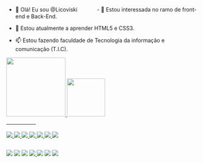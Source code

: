 - 👋 Olá! Eu sou @Licoviskiㅤㅤㅤㅤ- 👀 Estou interessada no ramo de front-end e Back-End.

- 🌱 Estou atualmente a aprender HTML5 e CSS3.

- 📫 Estou fazendo faculdade de Tecnologia da informação e comunicação (T.I.C).

<div align="">
  <a href="https://github.com/Licoviski">
  <img height="155em" src="https://github-readme-stats.vercel.app/api?username=Licoviski&show_icons=true&theme=dracula&include_all_commits=true&count_private=true"/>
    
  <img height="100em" src="https://github-readme-stats.vercel.app/api/top-langs/?username=Licoviski&layout=compact&langs_count=7&theme=dracula"/>
</div>
  ㅤㅤㅤㅤㅤㅤ
<div style="display: inline_block"><br>
<img src="https://img.shields.io/badge/Adobe%20Photoshop-31A8FF?style=for-the-badge&logo=Adobe%20Photoshop&logoColor=black">
        <img src="https://img.shields.io/badge/Visual_Studio_Code-0078D4?style=for-the-badge&logo=visual%20studio%20code&logoColor=white">
        <img src="https://img.shields.io/badge/Opera-FF1B2D?style=for-the-badge&logo=Opera&logoColor=white">
        <img src="https://img.shields.io/badge/Windows-0078D6?style=for-the-badge&logo=windows&logoColor=white">
        <img src="https://img.shields.io/badge/HTML-239120?style=for-the-badge&logo=html5&logoColor=white">
        <img src="https://img.shields.io/badge/Python-3776AB?style=for-the-badge&logo=python&logoColor=white">
        <img src="https://img.shields.io/badge/-CLIP%20STUDIO%20PAINT-white?logo=data%3Aimage%2Fpng%3Bbase64%2CiVBORw0KGgoAAAANSUhEUgAAAQAAAAEACAMAAABrrFhUAAAC%2FVBMVEVHcEzt7%2FDs7u%2FHy9DT2NrQ1trHzdLV2tro6enK0NDGy9Dt8PDq7O7p6%2B3s7%2B%2Fs7%2B%2BKlJ7v8PDu8PHr6%2BzIy9DFys%2Fu8PHX2t2VnaaKlp%2BVnqnJy9Ht8PGzucCdpa6bpKzHy9BpdoN9iZS1vMKlrbTt8PHp6%2BzHy9CYoarn6evs7%2FDu8fF1gY2ao6y2vMLX296lrreMlp%2BNl6HBxsvFyc%2FHzNDu8fGwt72rsrmlrbRgb3zU2Nt5i4%2BOmKG5vsSosLdseYXe4eSiqrLQ1NicpKzN0NTm6uuyub%2BIkpyrsrqgqbHs7vCXn6mTnKba3eDAxcvFys6zusHh5ObO0tbd4eTs7u%2BcpK2UnKbHy89jcH6ao6uAi5aep6%2Fu8PF3g47Y296LlZ%2BBjJefp6%2Ft7%2FHt8PBxfonP0tft7%2FB5hZCfp6%2Bzub%2Ft7u%2B%2Bw8mFj5rN0taUnaZ%2BiZWnrrXBxsve4OSyub%2B%2FxMlYZ3V5hJCDjZjN0dWaoqukq7Owt73Cx8x2gY5%2BiZSSnKW%2FxMmkrLPs7%2FDY3N%2Bao6yTnaXW2dzIzNGpsLars7no6uzh5Off4uTFy8%2B7wcfV2dy3vMJ1gIzV2dyYoKlicH2VnqeNlqG4vsWyuL7KztPX2t2AipWTnKWSnKRxfYmMlqCvtr3t8PHt7%2FCAipWor7ettLt8h5PAxcrt7%2FFGV2bW2dzCyMy4v8VjcH1pdoO5v8V4g41mc4DKz9OHkZt7hZFve4iIkZzc4OKzucBOXm3O09fP09fP0tdKWWnU19todIJgb3zn6eqcpKyIkZyjq7KwuL%2BlrbTf4%2BWwtr5VZHLFys%2BIkpuqsbjn6OosPlAtP1EzRFUuQFI1RlcvQVM3SFk8TV1IV2dFVWRTYXA6S1xAUWExQlROXWxVY3I%2BT19XZXSXoKg5Sltlcn9LWmpQX250gIyLlZ9da3lodYJCU2NgbntseIVZZ3ZxfYl%2BiZR4hI97h5JbaXeqsbigqLCBjJautby1vMKEjpnCx8xicH2lrbSQmqO7wcfJztLfRiVhAAAAz3RSTlMAMFSYCBEnAQkEL60gOBpNxBM9DRg6ZKQgGC0gXvmYw5L53vNmKCZFPXQdSb3ykXoQ2tNreFMr6p7v9f0J8s%2Fk6obVZP4%2FFqrhPjI7b1g188snl5rIhImhhe6w7Ul75tivwuVCvvC7mvV4tGqs9fT1SYfEY9mD9sWM%2Fl%2BxN7NU0LJO3pFaZb9NXFrb4NLi%2BcPGXq7v3eLklL1SqlS36%2FPfd75YinZ8zo3gtvuu6ubE2XYymObrns%2BkucXr13XJ8ON6r0bRYcyHw6eB5L02bq2gQqleAAAOi0lEQVR42u2dZXQUyRaAO2HCTFwIERIkIYQAISFBQlhcFneXxd0dFllcH7a7uLPouru7vx7NTMaTjGYmriTsnjfse%2BfsHh6kq7uqZ6Y79e05LH%2BY6nu76tatK9UEgcFgMBgMBoPBYDAYDAaDwWAwGAwGg8FgMBgMBoPBYDAYDDv4LpnY5CGtXKT99bcJS0SNQ%2FSohQtbH0xNLDbmPkTpQvfX3%2BqcW1Ln3Zi0MJCvgvuLBL17Hzs7rJe5UKGQSKTkI4jFEolMbTInnO335aHeAgHPxE8OOHK%2FokqvJkEwmEuq17cI8PHni%2FQdL40%2B%2BqDIQNJBbc%2BrTmrPB%2BmFK9760FqXQ9JH4pj91bL0II7LH9%2Bzj0MjJ5kh1ehLLk%2FgsvjNP56tU5AwaNXGsFNRnBRe5Hcs6wuZnIRGYkh4rX0zronfZcfK6iISFTLb2N%2FiuCR%2B6PNba00kSvLtYYc5Yw87pWdblCRqDKW7B3DCPWp3MbNYQ7KByjLjGe%2BXf9I1vVpKsoNUtaqbN8suiIwdOl0hJ1lEbsre%2F7S3yh%2BcVFGgIFlGLLPfb%2B6N0vsM%2Bq5zroR0B7lXZnmd%2BCEDbtQapaSbyD%2BzbqR3yb%2FkYKlJS7oPiWNggBeJP21gbo47xX%2B4HSiHxXjJ3G%2B%2Fes0rUtL9iAvmeMFu0HT46xYN6RnEtnHJHhY%2FLinMkkN6DLHxRlNPiv9M2tcOg5T0INLc1p7TQNTyVXoZ6WGkynmxHgr0bFykkpCeR5yf4X7hw8fPqSgnvQVphpvngN%2BhoQ9ySS9CvaWFG8V%2Fqes5q05OehWGVLdpIHRillOlJb0N5UH3RAvbLc4oUJFeiLT8jh%2Fr0vv7H5ttlIkR2m%2BpvFCfUNmyZcuxJ1qudv2v5arNuTlyKZMh5Mo5LMcKmwVcrDIgfGcyjbl%2F5riX%2F8%2FAHuv77SKzgYGe9ZPYDfFPG2xG5%2FJJlOVfb3819AljdQicscVJO5kkTRzBovwr7jrRBbpktje2bhI2OF7QgCkZdpoTTrGLvTBZt1XoTJ%2FMMXBbACGkHHNBUnUJrcSCWN83mKWd%2F2R%2FZC5%2FTnHNLB%2FAcUcOn1JC56QpsY9mxfiHts1F5PfIc8pWD3paCDy0UBC7fCmN84aiDxuLoHsFGuMvVxTt%2Bnwyff1vNIJbH1kNem8g1IpEfmmhc140o%2FR2SPQuE%2FAMzH0etfyHs5EceXUlAzf5MH2G5ncKgDXQJx6t%2FPFnEZh%2Fra7q1uEImHTT6PeAc6cnkcrvm6WDdn2l5vofdsAWuzXPKwQcbRHK3PGCtmZI%2BeWyT177yQ%2BBlz5mbBGYI6qaga7aVjDKAenz6N78OBLVy7hnAzMECenIFPBZFZQBzC8f1hNhlWNoz0%2BA5oBmLrIqmpZqCPE1xZW3X0JrkT8GKriSWy4gGm%2BfkflJv9Dy4QVfIVr5iQVjgSKR6h8RTYFMxg6wwjquBRsBmuA%2FgPaCKiTnYr%2BVzDwAseKL%2Bcf9RISQBQUQza%2BAHI7yT6DYCCaXMQl9yjWbDx5mMS7RfjaIXS7tjSD8ed7MZNsre5%2FlCq7bdQALsxDBiWCDlXYIQFuU1zOd7Z6fkd%2BDpOL7wQ%2BUVEA70FO5%2FlBH1kPTwoA3qb0Bca%2FJ0Pa2Hz0fQOKsT2ka4pbcxCSAnUCzGHaUIbV0Xr5y6T1fIeEm%2FDtTn08kW8LhBhG9ZQc%2B7KnNqYtdJzC3KYD4SAdQPATZYhLyJ2A8VmwonpfmR7iVyMHUG7SpFdwYT1cATn7rwK49oAaa0MbFPlrtMKI0ah9d%2FQ6cqY21gEXgqtv7QAwTtfzyG3ajC8vs1MUvg8%2BjIXnURuBadygNxAJtgo7vghgvff%2BOx%2FdOL1Ro%2FzJoUq1MU3d6pxDwxyL%2BoG5EccI5ZMMBWl2k07cxn%2Fnj59SbHvW0DJVNuoD980Gl1JNzClSH1WpqN1D8yQHG56wLQ62PO9jKi%2B4eAgoeLsigTBWo60NhFNAW4MgbxvTHu54rfVKJjaq%2BA9BPTKHcCeWD2VaA%2FSNmga2J7yQ08PSqNUAaGEBto8r2sKyAK0zsf7vFwyg6iHOugoS1k1Mp12jRWhgFXKVWwHHadl%2FQu29%2FpYTCjxWbPwQxAy%2FkUxaMPAejgDXUae5%2F0XSuA9rUFADlum1pAPZ7O%2BWh2DxKxOoSoKmATssqiwBDjIoHl6h%2F71VKV11Snew1CghOv96nHDzFADJ5A%2FWUP5PX1EsUEBL9fQmt%2Bir1j9RxlUAnuwp4kdLRkL4L%2BFOBmeUaegkmaS11WDuwWMyqAo5TH7lnU5sqf78uae%2BZ6afXHCmeVoAQ4DCko3SEely4z6yqWvUUpQEPdLC7BGKpl5gss%2BGaNJ9t%2FZwMe6kkz4oQzADreIgZEFlJ%2FZjGcQ1oIO7n1gX5JOlJBZTCVNCH3KdeuRLnuCd5wzdXppZrmJdW5AMogHqNwswAQnAAIA8rcX762P1qRd%2BlJqi6WuMRyshIoJldG0CkFIPsV3WrH41jhUe2H5uggKyqBpi8F5XsKkDoMxAoMaKcP%2FyfufiOQz6thL81RjuYuikaIHUNNwOEB8CawmQlM5I2%2FLc0zz9q0NA8PYJ%2BCvN5ak9wbg7LCiA2VIHNY3FOgXXw3XXTpk3bmldqRlFUKbFSB3Q7JVLH7OrhuoqDdgPXR8jzlbk2m02FqKHAOJQ6xzjASfl6cv5oB5caABiDFTRzARIE66g3gdxRkNWJ%2FnM90hSu7nwTILryDrWTBRcResjkXu4XX66atw9gdj4PkLotXwurAOKo2zvDc%2BxzQap7QqZS2ydpyR5oBcTb3St%2BftHl34EKa5tbqc%2BYkspQaAUQJ9zaIW05vRZs5%2FYbB%2FBchdXwChBGVLhv8lvu7wDt%2Fo2sBwgy6NehKNdK6e%2BWNmnZK4lzfGnE60CKN5yfISnGGGUTsy291lCe2obOM41cCuJOJvoiUUDEt0p2NSBVloa1oVdi0xfEPzG8T6BhyC5W98JC6x26JTbbfgF5JbkTESmAGJHI3uQ3W5%2BjXWITPxPkjcgtS1ApgIgpYWcRaPUV02Lo9lIJfbOBCuYVrcMJdBpIRL8KJIXOgUze0ZgasGtqTQvRyU8If%2FtAjVb8fP2bQ%2F%2FNpJHO%2Fzrg3T1rJhMoSfkgH6H4OXVnfxjC7EGuA8bbJF8SaEnJQLYK8i0VSZ2YPUVUz82Ag9g3IFYAETAfzR3JhWVTU0Yy7CKNzzKCmuM%2F0N%2BnEndCBxsgEss1fU7FMvXQhfuzVaDy21II9CSfuqaBuUZBqnEMm8S8qrrH6FrggGvOaXYu2Ot%2BtIC5JdBNnxoN0T8%2BpK0eXNUFrFyk4cL356vMLIFMXzWlK0RDQfDtRBoD58xj74ZF31sW%2Bhui3FbZcz%2FE4TwkOsxGI%2BIudbLZt9ZlxNQSmuF%2Fx963x8Bc%2FRqYWaSm44xrdrPbuiTocn5RIag90hp6vRbAvGrbP7xLGt2ruuVl%2Bwi28TuZWASgA6laP3M9TFjCpzuDEhtVE8INRERPnVmnamhPkGuMpS9M7MB8CKGrxKaW%2Fv012s6Em4jq9tULZY7HKsHV%2FlFa23pZB4gTabMB68IYldgUpxNuQxjXffTr1VaL3fZ3jEqiclgseTW3ul%2Fygemju7mzRK9mEoYoX%2BbmT5O18wlo0eLtd%2B%2FX%2FFlzv9r157NPpbRwfSANLiLtKrFRMsuz51SMITyBSCT4338i6HsDImd13sy0xEaxxpfj36YLGrK2s5FkGoLT9j%2FMbfHDB22HKbERTz%2FAbfk3vV%2BqhDlyG8dxWXrfV%2Bduhru1rnBsBHfFT%2F70PWbb3j%2FkrwnmqvR%2BMRurYANuYl0WR%2BUXfTNrdzH0jY1i89FO3JQ%2FfkplMYILK4uOhnJS%2FO7nZhpRZBwK7nHy%2FQfM%2BEWJpBTRPnok54QXCl8%2BfQbNB%2FlkVUc45%2F8KxjepVJJIks5SU%2FZLXBM%2FYs%2F1KhOim5q1vZZz7Wu8I9%2BaX4LsS6yq2m4cEz%2Bu5y47sly7vGDrBo7Jv%2FIDkwJZvYna2saPQ7ILBR1eP2NA92Emba8bMVz6EHW7IxU2dFUWYoV%2BI5f2vuRLz2UZ0RUaiTWOzOiO3BE%2FPH271YzwQ7Q5BfM3cenof3NGiQnhN9lUZdVJHPL8fU%2BFJRQiFb%2FVjmAhV6RvFvDiVcpbY2gsfa2qz%2FlYAWdefscR98oQrnxXiU3GJC7t%2BzHbLQinvlYJV2LjAb%2FngA1hQ4XRurUr1858gx6g8vnltnqoEhtP7f7RDiTiKwpcJTbhBAcRXIbvPNVqFmWNFxEcZfIq2OOefuZJX4LDzIGZAlKDDarExhuIymO8EUp1Zbtv%2BxFcZ1ABU4%2B3pO%2BeZIL7BNUwuklJl%2FfsjiCCF7SfSTf6K1f36tfVX0DwBZqdp1pTaet9BJ%2BIyKSxEyiMb7SaICL4RRs76CKQ2IeNak7wjh53wKaA2l5xhIfiu4gcBrT4az9r6k%2Fwk4VA5S%2BmWwKeyk8IK0EWgaSsG181IIwuBTICFZF8nQJdWulANKCfwFcFEIfyQJJi8j68VYBoE9ChSL3Tn7cqOAdyM53Y%2BRNvFbCiP4g%2FqA5rx1sN%2FApkB8t%2F7cFXBXTqDBT%2Ff7Cft1NgONDdF6qNvF0EorFAeRLLcN5OgRG1QOfivGC%2BKiBoPVCyMPdF3k6BHgeBIqRXeKsAIr0YpDg64RneKiBkOUhkQPM5f6eAYAtApkjWmr8KIJqYGrkCiCzqc7EsjM8K6FBGHRvjtQJ6LzM17iVAjBlMmR5az2sFCJPsDScLxa%2Fs5LUCiAV7KYJD%2FQmes%2Bdag3Xzknf5rgDiYoMXg1s68F4BPnsbyBTpRvnzXgFEXPYTa6gNHroFxs1E9lM%2BNjgiVmX7Eo2CHjvPPMYnFuvnxxONhVkZdY%2BeDFUJaY1Hflec%2FPfBDsPfHy%2BQ6Cx3uxKNi2%2FWtsory3XZQ0m%2Brapi6Cw%2FotHRLC4m5qmHDI8JCicwGAwGg8FgMBgMBoPBYDAYDAaDwWAwGAwGwxr%2FAS%2B%2BqNyoYm0lAAAAAElFTkSuQmCC&logoColor=white&style=for-the-badge">
</div>
  
  ##
 
<div> 
  <a href="https://www.youtube.com/channel/UCZWpi-1Q14LkMjP14-Z7rZA" target="_blank"><img src="https://img.shields.io/badge/YouTube-FF0000?style=for-the-badge&logo=youtube&logoColor=white" target="_blank"></a>
  <a href="https://www.instagram.com/licoviski__" target="_blank"><img src="https://img.shields.io/badge/Instagram-E4405F?style=for-the-badge&logo=instagram&logoColor=white" target="_blank"></a>
 	<a href="https://www.twitch.tv/Licoviski" target="_blank"><img src="https://img.shields.io/badge/Twitch-9146FF?style=for-the-badge&logo=twitch&logoColor=white" target="_blank"></a>
 <a href="https://discord.gg/BFWnZ5xUzG" target="_blank"><img src="https://img.shields.io/badge/Discord-7289DA?style=for-the-badge&logo=discord&logoColor=white" target="_blank"</a> 
  <a href = "KauanyLicoviski02102001@gmail.com"><img src="https://img.shields.io/badge/-Gmail-%23333?style=for-the-badge&logo=gmail&logoColor=white" target="_blank"></a> 
  <a href="https://twitter.com/Licoviski_" target="_blank"><img src="https://img.shields.io/badge/Twitter-1DA1F2?style=for-the-badge&logo=twitter&logoColor=white" target="_blank"></a> 
   <a href="https://deviantart.com/licoviski" target="_blank"><img src="https://img.shields.io/badge/DeviantArt-05CC47?style=for-the-badge&logo=deviantart&logoColor=white" target="_blank">
</div>

